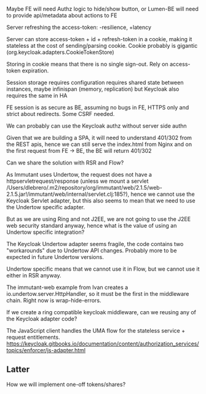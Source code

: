 Maybe FE will need Authz logic to hide/show button, or Lumen-BE will need to provide api/metadata about actions to FE

Server refreshing the access-token: -resilience, +latency

Server can store access-token + id + refresh-token in a cookie, making it stateless at the cost of sending/parsing cookie. Cookie probably is gigantic (org.keycloak.adapters.CookieTokenStore)

Storing in cookie means that there is no single sign-out. Rely on access-token expiration.

Session storage requires configuration requires shared state between instances, maybe infinispan (memory, replication) but Keycloak also requires the same in HA

FE session is as secure as BE, assuming no bugs in FE, HTTPS only and strict about redirects. Some CSRF needed.

We can probably can use the Keycloak authz without server side authn

Given that we are building a SPA, it will need to understand 401/302 from the REST apis, hence we can still serve the index.html from Nginx and on the first request from FE -> BE, the BE will return 401/302

Can we share the solution with RSR and Flow?

As Immutant uses Undertow, the request does not have a httpservletrequest/response (unless we mount a servlet /Users/dlebrero/.m2/repository/org/immutant/web/2.1.5/web-2.1.5.jar!/immutant/web/internal/servlet.clj:185?), 
hence we cannot use the Keycloak Servlet adapter, but this also seems to mean that we need to use the Undertow specific adapter. 

But as we are using Ring and not J2EE, we are not going to use the J2EE web security standard anyway, 
hence what is the value of using an Undertow specific integration?

The Keycloak Undertow adapter seems fragile, the code contains two "workarounds" due to Undertow API changes. 
Probably more to be expected in future Undertow versions.

Undertow specific means that we cannot use it in Flow, but we cannot use it either in RSR anyway.

The immutant-web example from Ivan creates a io.undertow.server.HttpHandler, 
so it must be the first in the middleware chain. Right now is wrap-hide-errors.

If we create a ring compatible keycloak middleware, can we reusing any of the Keycloak adapter code?

The JavaScript client handles the UMA flow for the stateless service + request entitlements. https://keycloak.gitbooks.io/documentation/content/authorization_services/topics/enforcer/js-adapter.html

Latter
------
How we will implement one-off tokens/shares?
